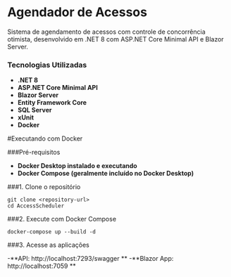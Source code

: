 # Agendador de Acessos

Sistema de agendamento de acessos com controle de concorrência otimista, desenvolvido em .NET 8 com ASP.NET Core Minimal API e Blazor Server.
### Tecnologias Utilizadas
- **.NET 8**
- **ASP.NET Core Minimal API**
- **Blazor Server**
- **Entity Framework Core**
- **SQL Server**
- **xUnit**
- **Docker**

#Executando com Docker

###Pré-requisitos

- **Docker Desktop instalado e executando**
- **Docker Compose (geralmente incluído no Docker Desktop)**

###1. Clone o repositório
```
git clone <repository-url>
cd AccessScheduler
```

###2. Execute com Docker Compose
```
docker-compose up --build -d
```

###3. Acesse as aplicações

-**API: http://localhost:7293/swagger **
-**Blazor App: http://localhost:7059 **
